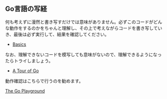 ## Go言語の写経

何も考えずに漫然と書き写すだけでは意味がありません。必ずこのコードがどんな動作をするのかをちゃんと理解し、その上で考えながらコードを書き写していき、最後は必ず実行して、結果を確認してください。

- [Basics](./basics/)

なお、理解できないコードを模写しても意味がないので、理解できるようになったらトライしましょう。

- [A Tour of Go](https://tour.golang.org/basics/1)

動作確認はこちらで行うのを勧めます。

[The Go Playground](https://play.golang.org/)
